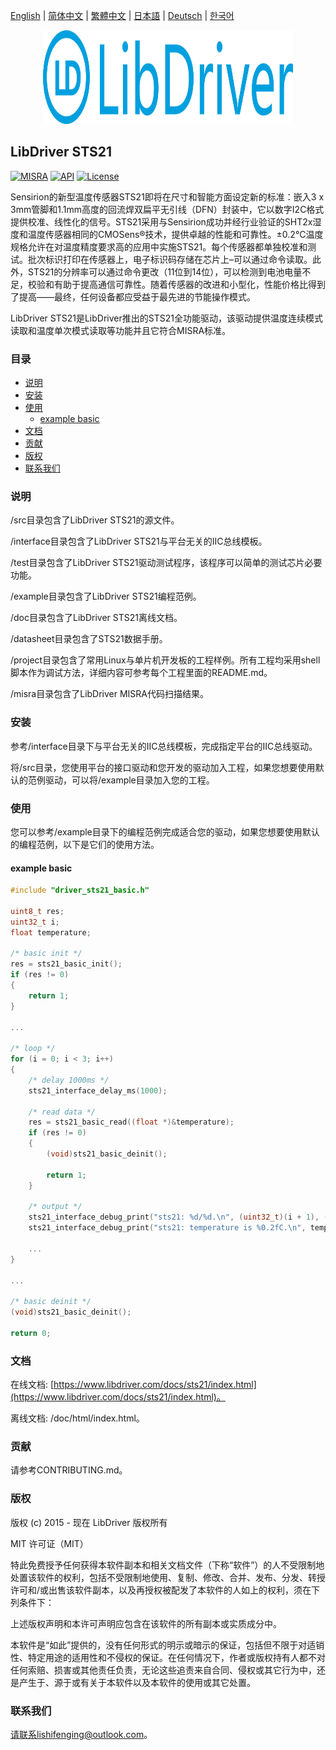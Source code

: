 [English](/README.md) | [ 简体中文](/README_zh-Hans.md) | [繁體中文](/README_zh-Hant.md) | [日本語](/README_ja.md) | [Deutsch](/README_de.md) | [한국어](/README_ko.md)

<div align=center>
<img src="/doc/image/logo.svg" width="400" height="150"/>
</div>

## LibDriver STS21

[![MISRA](https://img.shields.io/badge/misra-compliant-brightgreen.svg)](/misra/README.md) [![API](https://img.shields.io/badge/api-reference-blue.svg)](https://www.libdriver.com/docs/sts21/index.html) [![License](https://img.shields.io/badge/license-MIT-brightgreen.svg)](/LICENSE)

Sensirion的新型温度传感器STS21即将在尺寸和智能方面设定新的标准：嵌入3 x 3mm管脚和1.1mm高度的回流焊双扁平无引线（DFN）封装中，它以数字I2C格式提供校准、线性化的信号。STS21采用与Sensirion成功并经行业验证的SHT2x湿度和温度传感器相同的CMOSens®技术，提供卓越的性能和可靠性。±0.2°C温度规格允许在对温度精度要求高的应用中实施STS21。每个传感器都单独校准和测试。批次标识打印在传感器上，电子标识码存储在芯片上–可以通过命令读取。此外，STS21的分辨率可以通过命令更改（11位到14位），可以检测到电池电量不足，校验和有助于提高通信可靠性。随着传感器的改进和小型化，性能价格比得到了提高——最终，任何设备都应受益于最先进的节能操作模式。

LibDriver STS21是LibDriver推出的STS21全功能驱动，该驱动提供温度连续模式读取和温度单次模式读取等功能并且它符合MISRA标准。

### 目录

  - [说明](#说明)
  - [安装](#安装)
  - [使用](#使用)
    - [example basic](#example-basic)
  - [文档](#文档)
  - [贡献](#贡献)
  - [版权](#版权)
  - [联系我们](#联系我们)

### 说明

/src目录包含了LibDriver STS21的源文件。

/interface目录包含了LibDriver STS21与平台无关的IIC总线模板。

/test目录包含了LibDriver STS21驱动测试程序，该程序可以简单的测试芯片必要功能。

/example目录包含了LibDriver STS21编程范例。

/doc目录包含了LibDriver STS21离线文档。

/datasheet目录包含了STS21数据手册。

/project目录包含了常用Linux与单片机开发板的工程样例。所有工程均采用shell脚本作为调试方法，详细内容可参考每个工程里面的README.md。

/misra目录包含了LibDriver MISRA代码扫描结果。

### 安装

参考/interface目录下与平台无关的IIC总线模板，完成指定平台的IIC总线驱动。

将/src目录，您使用平台的接口驱动和您开发的驱动加入工程，如果您想要使用默认的范例驱动，可以将/example目录加入您的工程。

### 使用

您可以参考/example目录下的编程范例完成适合您的驱动，如果您想要使用默认的编程范例，以下是它们的使用方法。

#### example basic

```C
#include "driver_sts21_basic.h"

uint8_t res;
uint32_t i;
float temperature;

/* basic init */
res = sts21_basic_init();
if (res != 0)
{
    return 1;
}

...
    
/* loop */
for (i = 0; i < 3; i++)
{
    /* delay 1000ms */
    sts21_interface_delay_ms(1000);

    /* read data */
    res = sts21_basic_read((float *)&temperature);
    if (res != 0)
    {
        (void)sts21_basic_deinit();

        return 1;
    }

    /* output */
    sts21_interface_debug_print("sts21: %d/%d.\n", (uint32_t)(i + 1), (uint32_t)3);
    sts21_interface_debug_print("sts21: temperature is %0.2fC.\n", temperature);
    
    ...
}

...
    
/* basic deinit */
(void)sts21_basic_deinit();

return 0;
```

### 文档

在线文档: [https://www.libdriver.com/docs/sts21/index.html](https://www.libdriver.com/docs/sts21/index.html)。

离线文档: /doc/html/index.html。

### 贡献

请参考CONTRIBUTING.md。

### 版权

版权 (c) 2015 - 现在 LibDriver 版权所有

MIT 许可证（MIT）

特此免费授予任何获得本软件副本和相关文档文件（下称“软件”）的人不受限制地处置该软件的权利，包括不受限制地使用、复制、修改、合并、发布、分发、转授许可和/或出售该软件副本，以及再授权被配发了本软件的人如上的权利，须在下列条件下：

上述版权声明和本许可声明应包含在该软件的所有副本或实质成分中。

本软件是“如此”提供的，没有任何形式的明示或暗示的保证，包括但不限于对适销性、特定用途的适用性和不侵权的保证。在任何情况下，作者或版权持有人都不对任何索赔、损害或其他责任负责，无论这些追责来自合同、侵权或其它行为中，还是产生于、源于或有关于本软件以及本软件的使用或其它处置。

### 联系我们

请联系lishifenging@outlook.com。